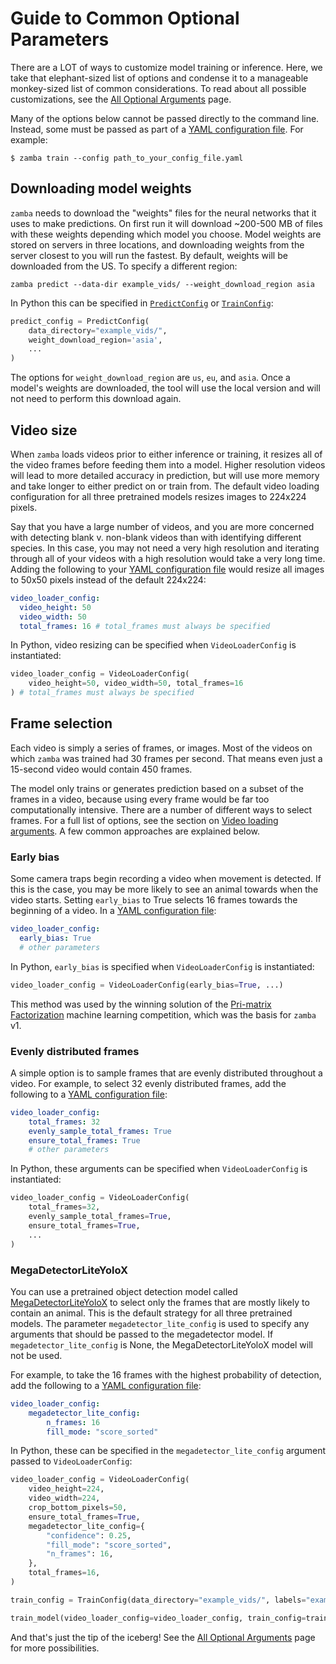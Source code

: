 # Guide to Common Optional Parameters

There are a LOT of ways to customize model training or inference. Here, we take that elephant-sized list of options and condense it to a manageable monkey-sized list of common considerations. To read about all possible customizations, see the [All Optional Arguments](configurations.md) page.

Many of the options below cannot be passed directly to the command line. Instead, some must be passed as part of a [YAML configuration file](yaml-config.md). For example:

```console
$ zamba train --config path_to_your_config_file.yaml
```

## Downloading model weights

`zamba` needs to download the "weights" files for the neural networks that it uses to make predictions. On first run it will download ~200-500 MB of files with these weights depending which model you choose. Model weights are stored on servers in three locations, and downloading weights from the server closest to you will run the fastest. By default, weights will be downloaded from the US. To specify a different region:
```console
zamba predict --data-dir example_vids/ --weight_download_region asia
```

In Python this can be specified in [`PredictConfig`](configurations.md#prediction-arguments) or [`TrainConfig`](configurations.md#training-arguments):
```python
predict_config = PredictConfig(
    data_directory="example_vids/",
    weight_download_region='asia',
    ...
)
```

The options for `weight_download_region` are `us`, `eu`, and `asia`. Once a model's weights are downloaded, the tool will use the local version and will not need to perform this download again.

## Video size

When `zamba` loads videos prior to either inference or training, it resizes all of the video frames before feeding them into a model. Higher resolution videos will lead to more detailed accuracy in prediction, but will use more memory and take longer to either predict on or train from. The default video loading configuration for all three pretrained models resizes images to 224x224 pixels. 

Say that you have a large number of videos, and you are more concerned with detecting blank v. non-blank videos than with identifying different species. In this case, you may not need a very high resolution and iterating through all of your videos with a high resolution would take a very long time. Adding the following to your [YAML configuration file](yaml-config.md) would resize all images to 50x50 pixels instead of the default 224x224: 
```yaml
video_loader_config:
  video_height: 50
  video_width: 50
  total_frames: 16 # total_frames must always be specified
```

In Python, video resizing can be specified when `VideoLoaderConfig` is instantiated:

```python
video_loader_config = VideoLoaderConfig(
    video_height=50, video_width=50, total_frames=16
) # total_frames must always be specified
```

## Frame selection

Each video is simply a series of frames, or images. Most of the videos on which `zamba` was trained had 30 frames per second. That means even just a 15-second video would contain 450 frames.

The model only trains or generates prediction based on a subset of the frames in a video, because using every frame would be far too computationally intensive. There are a number of different ways to select frames. For a full list of options, see the section on [Video loading arguments](configurations.md#video-loading-arguments). A few common approaches are explained below.

### Early bias 

Some camera traps begin recording a video when movement is detected. If this is the case, you may be more likely to see an animal towards when the video starts. Setting `early_bias` to True selects 16 frames towards the beginning of a video. In a [YAML configuration file](yaml-config.md):

```yaml
video_loader_config:
  early_bias: True
  # other parameters
```

In Python, `early_bias` is specified when `VideoLoaderConfig` is instantiated:

```python
video_loader_config = VideoLoaderConfig(early_bias=True, ...)
```

This method was used by the winning solution of the [Pri-matrix Factorization](https://www.drivendata.org/competitions/49/deep-learning-camera-trap-animals/) machine learning competition, which was the basis for `zamba` v1.

### Evenly distributed frames

A simple option is to sample frames that are evenly distributed throughout a video. For example, to select 32 evenly distributed frames, add the following to a [YAML configuration file](yaml-config.md):

```yaml
video_loader_config:
    total_frames: 32
    evenly_sample_total_frames: True
    ensure_total_frames: True
    # other parameters
```

In Python, these arguments can be specified when `VideoLoaderConfig` is instantiated:
```python
video_loader_config = VideoLoaderConfig(
    total_frames=32, 
    evenly_sample_total_frames=True, 
    ensure_total_frames=True,
    ...
)
```

### MegaDetectorLiteYoloX

You can use a pretrained object detection model called [MegaDetectorLiteYoloX](models.md#megadetectorliteyolox) to select only the frames that are mostly likely to contain an animal. This is the default strategy for all three pretrained models. The parameter `megadetector_lite_config` is used to specify any arguments that should be passed to the megadetector model. If `megadetector_lite_config` is None, the MegaDetectorLiteYoloX model will not be used. 

For example, to take the 16 frames with the highest probability of detection, add the following to a [YAML configuration file](yaml-config.md):
```yaml
video_loader_config:
    megadetector_lite_config:
        n_frames: 16
        fill_mode: "score_sorted"
```

In Python, these can be specified in the `megadetector_lite_config` argument passed to `VideoLoaderConfig`:
```python hl_lines="6 7 8 9 10"
video_loader_config = VideoLoaderConfig(
    video_height=224,
    video_width=224,
    crop_bottom_pixels=50,
    ensure_total_frames=True,
    megadetector_lite_config={
        "confidence": 0.25,
        "fill_mode": "score_sorted",
        "n_frames": 16,
    },
    total_frames=16,
)

train_config = TrainConfig(data_directory="example_vids/", labels="example_labels.csv",)

train_model(video_loader_config=video_loader_config, train_config=train_config)
```

And that's just the tip of the iceberg! See the [All Optional Arguments](configurations.md) page for more possibilities.